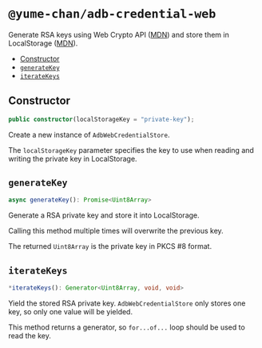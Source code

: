 # `@yume-chan/adb-credential-web`

Generate RSA keys using Web Crypto API ([MDN](https://developer.mozilla.org/en-US/docs/Web/API/Web_Crypto_API)) and store them in LocalStorage ([MDN](https://developer.mozilla.org/en-US/docs/Web/API/Web_Storage_API)).

- [Constructor](#constructor)
- [`generateKey`](#generatekey)
- [`iterateKeys`](#iteratekeys)

## Constructor

```ts
public constructor(localStorageKey = "private-key");
```

Create a new instance of `AdbWebCredentialStore`.

The `localStorageKey` parameter specifies the key to use when reading and writing the private key in LocalStorage.

## `generateKey`

```ts
async generateKey(): Promise<Uint8Array>
```

Generate a RSA private key and store it into LocalStorage.

Calling this method multiple times will overwrite the previous key.

The returned `Uint8Array` is the private key in PKCS #8 format.

## `iterateKeys`

```ts
*iterateKeys(): Generator<Uint8Array, void, void>
```

Yield the stored RSA private key. `AdbWebCredentialStore` only stores one key, so only one value will be yielded.

This method returns a generator, so `for...of...` loop should be used to read the key.
